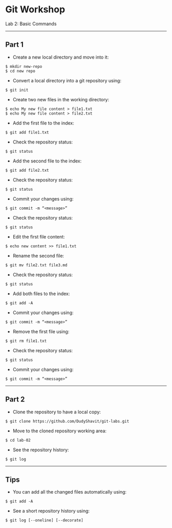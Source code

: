 # Git Workshop
Lab 2: Basic Commands

---

## Part 1

- Create a new local directory and move into it:
```
$ mkdir new-repo
$ cd new repo
```

- Convert a local directory into a git repository using:
```
$ git init
```

 - Create two new files in the working directory:
```
$ echo My new file content > file1.txt
$ echo My new file content > file2.txt
```

 - Add the first file to the index:
```
$ git add file1.txt
```

 - Check the repository status:
```
$ git status
```

 - Add the second file to the index:
```
$ git add file2.txt
```

 - Check the repository status:
```
$ git status
```

 - Commit your changes using:
```
$ git commit -m “<message>”
```

 - Check the repository status:
```
$ git status
```

 - Edit the first file content:
```
$ echo new content >> file1.txt
```

 - Rename the second file:
```
$ git mv file2.txt file3.md
```

 - Check the repository status:
```
$ git status
```

 - Add both files to the index:
```
$ git add -A
```

 - Commit your changes using:
```
$ git commit -m “<message>”
```

 - Remove the first file using:
```
$ git rm file1.txt
```

 - Check the repository status:
```
$ git status
```

 - Commit your changes using:
```
$ git commit -m “<message>”
```

---

## Part 2

 - Clone the repository to have a local copy:
```
$ git clone https://github.com/DudyShavit/git-labs.git
```

 - Move to the cloned repository working area:
```
$ cd lab-02
```

 - See the repository history:
```
$ git log
```

---

## Tips

 - You can add all the changed files automatically using:
```
$ git add -A
```

 - See a short repository history using:
```
$ git log [--oneline] [--decorate]
```
